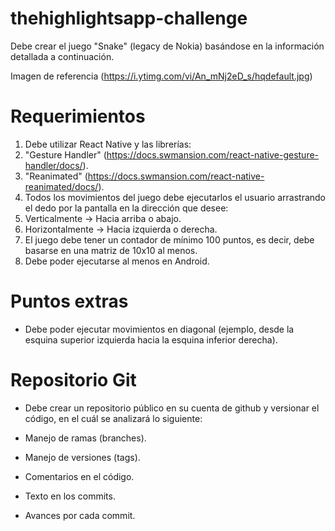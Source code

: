 # thehighlightsapp-challenge

Debe crear el juego "Snake" (legacy de Nokia) basándose en la información detallada a continuación.



Imagen de referencia (https://i.ytimg.com/vi/An_mNj2eD_s/hqdefault.jpg)


# Requerimientos


1. Debe utilizar React Native y las librerías:
2. "Gesture Handler" (https://docs.swmansion.com/react-native-gesture-handler/docs/).
3. "Reanimated" (https://docs.swmansion.com/react-native-reanimated/docs/).
4. Todos los movimientos del juego debe ejecutarlos el usuario arrastrando el dedo por la pantalla en la dirección que desee:
5. Verticalmente -> Hacia arriba o abajo.
6. Horizontalmente -> Hacia izquierda o derecha.
7. El juego debe tener un contador de mínimo 100 puntos, es decir, debe basarse en una matriz de 10x10 al menos.
8. Debe poder ejecutarse al menos en Android.


# Puntos extras

* Debe poder ejecutar movimientos en diagonal (ejemplo, desde la esquina superior izquierda hacia la esquina inferior derecha).


# Repositorio Git

* Debe crear un repositorio público en su cuenta de github y versionar el código, en el cuál se analizará lo siguiente:



* Manejo de ramas (branches).
* Manejo de versiones (tags).
* Comentarios en el código.
* Texto en los commits.
* Avances por cada commit.
